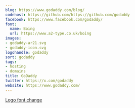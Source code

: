 ```yaml
---
blog: https://www.godaddy.com/blog/
codehost: https://github.com/https://github.com/godaddy
facebook: https://www.facebook.com/godaddy/
font:
  name: Boing
  url: https://www.a2-type.co.uk/boing
images:
- godaddy-ar21.svg
- godaddy-icon.svg
logohandle: godaddy
sort: godaddy
tags:
- hosting
- domains
title: GoDaddy
twitter: https://x.com/godaddy
website: https://www.godaddy.com/
---
```


[Logo font change](https://domaingang.com/domain-news/godaddy-new-logo-new-brand-new-trademark/)